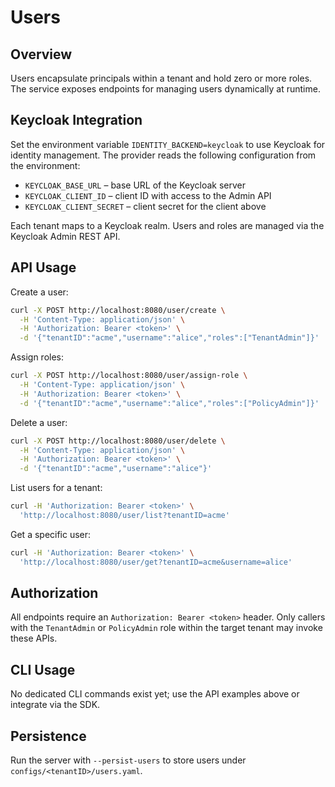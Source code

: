 # Users

## Overview
Users encapsulate principals within a tenant and hold zero or more roles. The service exposes endpoints for managing users dynamically at runtime.

## Keycloak Integration
Set the environment variable `IDENTITY_BACKEND=keycloak` to use Keycloak for identity management. The provider reads the following configuration from the environment:

- `KEYCLOAK_BASE_URL` – base URL of the Keycloak server
- `KEYCLOAK_CLIENT_ID` – client ID with access to the Admin API
- `KEYCLOAK_CLIENT_SECRET` – client secret for the client above

Each tenant maps to a Keycloak realm. Users and roles are managed via the Keycloak Admin REST API.

## API Usage
Create a user:
```sh
curl -X POST http://localhost:8080/user/create \
  -H 'Content-Type: application/json' \
  -H 'Authorization: Bearer <token>' \
  -d '{"tenantID":"acme","username":"alice","roles":["TenantAdmin"]}'
```
Assign roles:
```sh
curl -X POST http://localhost:8080/user/assign-role \
  -H 'Content-Type: application/json' \
  -H 'Authorization: Bearer <token>' \
  -d '{"tenantID":"acme","username":"alice","roles":["PolicyAdmin"]}'
```
Delete a user:
```sh
curl -X POST http://localhost:8080/user/delete \
  -H 'Content-Type: application/json' \
  -H 'Authorization: Bearer <token>' \
  -d '{"tenantID":"acme","username":"alice"}'
```
List users for a tenant:
```sh
curl -H 'Authorization: Bearer <token>' \
  'http://localhost:8080/user/list?tenantID=acme'
```
Get a specific user:
```sh
curl -H 'Authorization: Bearer <token>' \
  'http://localhost:8080/user/get?tenantID=acme&username=alice'
```

## Authorization
All endpoints require an `Authorization: Bearer <token>` header. Only callers with the `TenantAdmin` or `PolicyAdmin` role within the target tenant may invoke these APIs.

## CLI Usage
No dedicated CLI commands exist yet; use the API examples above or integrate via the SDK.

## Persistence
Run the server with `--persist-users` to store users under `configs/<tenantID>/users.yaml`.
